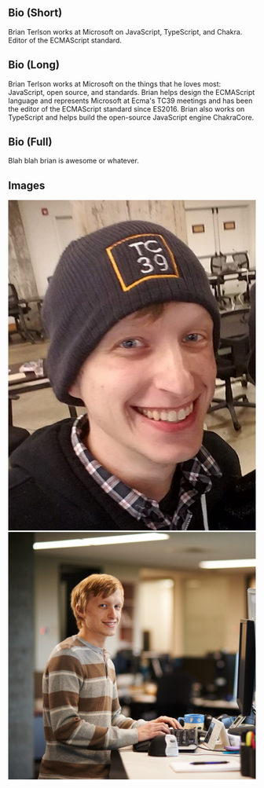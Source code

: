 ## Bio (Short)
Brian Terlson works at Microsoft on JavaScript, TypeScript, and Chakra. Editor of the ECMAScript standard.

## Bio (Long)
Brian Terlson works at Microsoft on the things that he loves most: JavaScript, open source, and standards. Brian helps design the ECMAScript language and represents Microsoft at Ecma's TC39 meetings and has been the editor of the ECMAScript standard since ES2016. Brian also works on TypeScript and helps build the open-source JavaScript engine ChakraCore.

## Bio (Full)
Blah blah brian is awesome or whatever.

## Images
![Brian wears his TC39 hat](tc39hs.jpg)
![Brian in his natural environment](urhs.jpg)